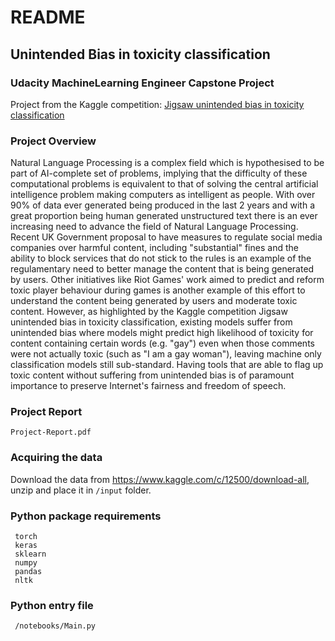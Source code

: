 # README

## Unintended Bias in toxicity classification

### Udacity MachineLearning Engineer Capstone Project

Project from the Kaggle competition: [Jigsaw unintended bias in toxicity classification](https://www.kaggle.com/c/jigsaw-unintended-bias-in-toxicity-classification/overview)

### Project Overview

Natural Language Processing is a complex field which is hypothesised to be part of AI-complete set of problems, implying that the difficulty of these computational problems is equivalent to that of solving the central artificial intelligence problem making computers as intelligent as people.
With over 90% of data ever generated being produced in the last 2 years and with a great proportion being human generated unstructured text there is an ever increasing need to advance the field of Natural Language Processing.
Recent UK Government proposal to have measures to regulate social media companies over harmful content, including "substantial" fines and the ability to block services that do not stick to the rules is an example of the regulamentary need to better manage the content that is being generated by users.
Other initiatives like ​Riot Games​' work aimed to predict and reform toxic player behaviour during games is another example of this effort to understand the content being generated by users and moderate toxic content.
However, as highlighted by the Kaggle competition ​Jigsaw unintended bias in toxicity classification​, existing models suffer from unintended bias where models might predict high likelihood of toxicity for content containing certain words (e.g. "gay") even when those comments were not actually toxic (such as "I am a gay woman"), leaving machine only classification models still sub-standard.
Having tools that are able to flag up toxic content without suffering from unintended bias is of paramount importance to preserve Internet's fairness and freedom of speech.

### Project Report

```
Project-Report.pdf
```

### Acquiring the data

Download the data from https://www.kaggle.com/c/12500/download-all, unzip and place it in  ```/input``` folder.

### Python package requirements

```
 torch
 keras
 sklearn
 numpy
 pandas
 nltk
```



### Python entry file

```
 /notebooks/Main.py
```
